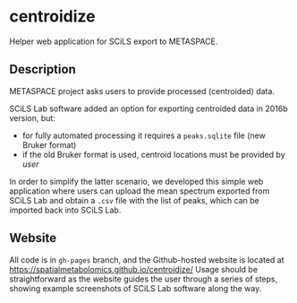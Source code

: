 # centroidize

Helper web application for SCiLS export to METASPACE.

## Description

METASPACE project asks users to provide processed (centroided) data.

SCiLS Lab software added an option for exporting centroided data in 2016b version, but:
* for fully automated processing it requires a `peaks.sqlite` file (new Bruker format)
* if the old Bruker format is used, centroid locations must be provided by _user_

In order to simplify the latter scenario, we developed this simple web application where users can upload the mean spectrum exported from SCiLS Lab
and obtain a `.csv` file with the list of peaks, which can be imported back into SCiLS Lab.

## Website

All code is in `gh-pages` branch, and the Github-hosted website is located at https://spatialmetabolomics.github.io/centroidize/
Usage should be straightforward as the website guides the user through a series of steps, showing example screenshots of SCiLS Lab software along the way.
